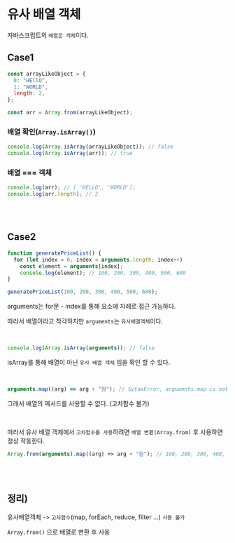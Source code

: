 # 유사 배열 객체

자바스크립트의 `배열은 객체`이다.

## Case1

```javascript
const arrayLikeObject = {
  0: "HEllO",
  1: "WORLD",
  length: 2,
};

const arr = Array.from(arrayLikeObject);
```

### 배열 확인(`Array.isArray()`)

```javascript
console.log(Array.isArray(arrayLikeObject)); // false
console.log(Array.isArray(arr)); // true
```

### 배열 === 객체

```javascript
console.log(arr); // [ 'HELLO', 'WORLD'];
console.log(arr.length); // 2
```

<br/>
<br/>

## Case2

```javascript
function generatePriceList() {
  for (let index = 0; index < arguments.length; index++)
    const element = arguments[index];
    console.log(element); // 100, 200, 300, 400, 500, 600
}

generatePriceList(100, 200, 300, 400, 500, 600);
```

arguments는 for문 - index를 통해 요소에 차례로 접근 가능하다.

따라서 배열이라고 착각하지만 `arguments`는 `유사배열객체`이다.

<br/>

```javascript
console.log(Array.isArray(arguments)); // false
```

isArray를 통해 배열이 아닌 `유사 배열 객체` 임을 확인 할 수 있다.

<br/>

```javascript
arguments.map((arg) => arg + "원"); // SytaxError, arguemnts.map is not a function
```

그래서 배열의 메서드를 사용할 수 없다. (고차함수 불가)

<br/>

따라서 유사 배열 객체에서 `고차함수를 사용`하려면 `배열 변환(Array.from)` 후 사용하면 정상 작동한다.

```javascript
Array.from(arguments).map((arg) => arg + "원"); // 100, 200, 300, 400, 500, 600
```

<br/>
<br/>

## 정리)

유사배열객체 -> `고차함수`(map, forEach, reduce, filter ...) `사용 불가`

`Array.from()` 으로 배열로 변환 후 사용
